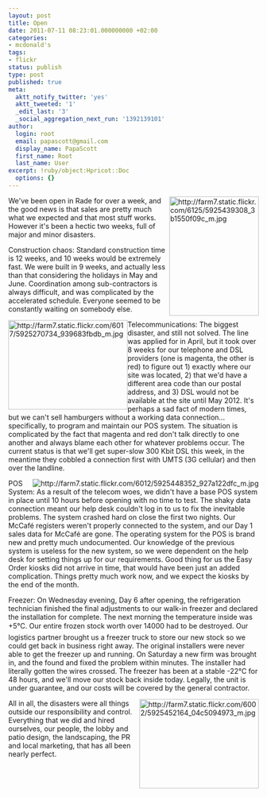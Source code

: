 ```yaml
---
layout: post
title: Open
date: 2011-07-11 08:23:01.000000000 +02:00
categories:
- mcdonald's
tags:
- flickr
status: publish
type: post
published: true
meta:
  aktt_notify_twitter: 'yes'
  aktt_tweeted: '1'
  _edit_last: '3'
  _social_aggregation_next_run: '1392139101'
author:
  login: root
  email: papascott@gmail.com
  display_name: PapaScott
  first_name: Root
  last_name: User
excerpt: !ruby/object:Hpricot::Doc
  options: {}
---
```

<p><a href="http://www.flickr.com/photos/51035717986@N01/5925439308" title="View 'http://farm7.static.flickr.com/6125/5925439308_3b1550f09c_m.jpg' on Flickr.com"><img style="float:right;" border="0" alt="http://farm7.static.flickr.com/6125/5925439308_3b1550f09c_m.jpg" width="180" src="https://www.papascott.de/wordpress/wp-content/uploads/2011/07/5925439308_dc47742365_m.jpg" height="240" /></a>We've been open in Rade for over a week, and the good news is that sales are pretty much what we expected and that most stuff works. However it's been a hectic two weeks, full of major and minor disasters. </p>
<p>Construction chaos: Standard construction time is 12 weeks, and 10 weeks would be extremely fast. We were built in 9 weeks, and actually less than that considering the holidays in May and June. Coordination among sub-contractors is always difficult, and was complicated by the accelerated schedule. Everyone seemed to be constantly waiting on somebody else.</p>
<p><a href="http://www.flickr.com/photos/51035717986@N01/5925270734" title="View 'http://farm7.static.flickr.com/6017/5925270734_939683fbdb_m.jpg' on Flickr.com"><img style="float:left;" border="0" alt="http://farm7.static.flickr.com/6017/5925270734_939683fbdb_m.jpg" width="240" src="http://farm7.static.flickr.com/6017/5925270734_939683fbdb_m.jpg" height="180" /></a>Telecommunications: The biggest disaster, and still not solved. The line was applied for in April, but it took over 8 weeks for our telephone and DSL providers (one is magenta, the other is red) to figure out 1) exactly where our site was located, 2) that we'd have a different area code than our postal address, and 3) DSL would not be available at the site until May 2012. It's perhaps a sad fact of modern times, but we can't sell hamburgers without a working data connection... specifically, to program and maintain our POS system. The situation is complicated by the fact that magenta and red don't talk directly to one another and always blame each other for whatever problems occur. The current status is that we'll get super-slow 300 Kbit DSL this week, in the meantime they cobbled a connection first with UMTS (3G cellular) and then over the landline.</p>
<p><a href="http://www.flickr.com/photos/51035717986@N01/5925448352" title="View 'http://farm7.static.flickr.com/6012/5925448352_927a122dfc_m.jpg' on Flickr.com"><img style="float:right;" border="0" alt="http://farm7.static.flickr.com/6012/5925448352_927a122dfc_m.jpg" width="" src="http://farm7.static.flickr.com/6012/5925448352_927a122dfc_m.jpg" height="" /></a>POS System: As a result of the telecom woes, we didn't have a base POS system in place until 10 hours before opening with no time to test. The shaky data connection meant our help desk couldn't log in to us to fix the inevitable problems. The system crashed hard on close the first two nights. Our McCafé registers weren't properly connected to the system, and our Day 1 sales data for McCafé are gone. The operating system for the POS is brand new and pretty much undocumented. Our knowledge of the previous system is useless for the new system, so we were dependent on the help desk for setting things up for our requirements. Good thing for us the Easy Order kiosks did not arrive in time, that would have been just an added complication. Things pretty much work now, and we expect the kiosks by the end of the month.</p>
<p>Freezer: On Wednesday evening, Day 6 after opening, the refrigeration technician finished the final adjustments to our walk-in freezer and declared the installation for complete. The next morning the temperature inside was +5°C. Our entire frozen stock worth over 14000 had to be destroyed. Our logistics partner brought us a freezer truck to store our new stock so we could get back in business right away. The original installers were never able to get the freezer up and running. On Saturday a new firm was brought in, and the found and fixed the problem within minutes. The installer had literally gotten the wires crossed. The freezer has been at a stable -22°C for 48 hours, and we'll move our stock back inside today. Legally, the unit is under guarantee, and our costs will be covered by the general contractor.</p>
<p><a href="http://www.flickr.com/photos/51035717986@N01/5925452164" title="View 'http://farm7.static.flickr.com/6002/5925452164_04c5094973_m.jpg' on Flickr.com"><img style="float:right;" border="0" alt="http://farm7.static.flickr.com/6002/5925452164_04c5094973_m.jpg" width="240" src="https://www.papascott.de/wordpress/wp-content/uploads/2011/07/5925452164_d61e983360_m.jpg" height="180" /></a>All in all, the disasters were all things outside our responsibility and control. Everything that we did and hired ourselves, our people, the lobby and patio design, the landscaping, the PR and local marketing, that has all been nearly perfect.</p>
